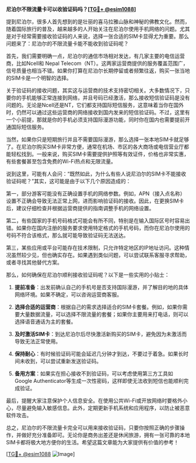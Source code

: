**尼泊尔不限流量卡可以收验证码吗？[[TG💪+ @esim1088](https://t.me/s/esim1088)]**

提到尼泊尔，很多人首先想到的是壮丽的喜马拉雅山脉和神秘的佛教文化。然而，随着国际旅行的普及，越来越多的人开始关注在尼泊尔使用手机网络的问题。尤其是对于经常需要接收验证码的人来说，选择一张合适的SIM卡显得尤为重要。那么问题来了：尼泊尔的不限流量卡能不能收到验证码呢？

首先，我们需要明确一点，尼泊尔的通信市场相对发达，有几家主要的电信运营商，比如Ncell和 Nepal Telecom（NT）。这两家运营商提供的服务覆盖范围广，信号质量也相当不错。如果你打算在尼泊尔长期停留或者频繁往返，购买一张当地的SIM卡是一个明智的选择。

关于验证码的接收问题，其实这与运营商的技术支持密切相关。大多数情况下，只要你的手机能够正常连接到网络，并且号码已经激活，那么接收短信验证码是没有问题的。无论是Ncell还是NT，它们都支持国际短信服务，这意味着当你在国外时，仍然可以通过这些运营商的网络接收到国内发来的短信验证码。不过，这里有一个小前提，那就是你的手机必须支持国际漫游功能，同时你在国内也需要提前开通国际短信服务。

当然，如果你只是短期旅行并且不需要国际漫游，那么选择一张本地SIM卡就足够了。在尼泊尔购买SIM卡非常方便，通常在机场、市区的各大商场或电信营业厅都能轻松找到。一般来说，购买SIM卡需要提供护照等有效证件，价格也非常实惠，有些套餐甚至包含免费的Wi-Fi热点和无限流量。

说到这里，可能有人会问：“既然如此，为什么有些人说尼泊尔的SIM卡不能接收验证码呢？”其实，这可能是由于以下几个原因造成的：

第一，部分游客可能没有正确设置手机的网络参数。例如，APN（接入点名称）设置不正确会导致无法正常上网，进而影响验证码的接收。因此，在更换SIM卡后，建议仔细检查并根据运营商提供的指南调整手机的网络设置。

第二，有些国家的手机号码格式可能会有所不同，特别是在输入国际区号时容易出错。如果你在国内注册的服务要求使用特定格式的手机号码，而你在尼泊尔使用的号码不符合该格式，那么就可能导致验证码无法送达。

第三，某些应用或平台可能存在技术限制，只允许特定地区的IP地址访问。这种情况虽然较少见，但也确实存在。如果遇到类似问题，可以尝试联系客服寻求帮助，或者寻找其他替代方案。

那么，如何确保在尼泊尔顺利接收验证码呢？以下是一些实用的小贴士：

1. **提前准备**：出发前确认自己的手机号是否支持国际漫游，并了解目的地的具体网络环境。如果不确定，可以咨询运营商客服。
   
2. **选择合适的运营商**：根据自己的需求选择适合的SIM卡套餐。例如，如果你需要大量数据流量，可以选择不限流量的套餐；如果你主要用来打电话，则可以选择语音通话为主的套餐。

3. **及时激活SIM卡**：到达尼泊尔后尽快激活新购买的SIM卡，避免因为未激活而导致无法正常使用。

4. **保持耐心**：有时候验证码可能会延迟几分钟才到达，不要过于着急。如果长时间未收到，可以尝试重新发送验证码。

5. **备用方案**：如果实在担心接收不到验证码，可以考虑使用第三方工具如Google Authenticator等生成一次性密码，这样即使无法收到短信也能顺利完成验证。

最后，提醒大家注意保护个人信息安全。在使用公共Wi-Fi或开放网络时要格外小心，尽量避免输入敏感信息。此外，定期更新手机系统和应用程序，以防止被恶意软件攻击。

总之，尼泊尔的不限流量卡完全可以用来接收验证码，只要你按照正确的步骤操作，并做好充分准备即可。无论你是商务出差还是休闲旅游，拥有一张可靠的本地SIM卡都将极大地方便你的生活。希望这篇文章能为大家提供有价值的参考！

[[TG💪+ @esim1088](https://t.me/s/esim1088) ![Image](https://i.postimg.cc/4NQfJmqS/Snipaste-2025-05-13-00-14-12.png)]